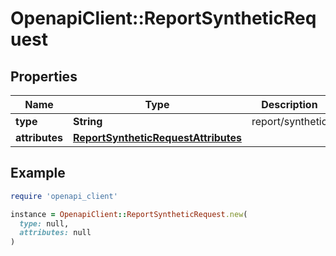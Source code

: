 # OpenapiClient::ReportSyntheticRequest

## Properties

| Name | Type | Description | Notes |
| ---- | ---- | ----------- | ----- |
| **type** | **String** | report/synthetic | [optional] |
| **attributes** | [**ReportSyntheticRequestAttributes**](ReportSyntheticRequestAttributes.md) |  |  |

## Example

```ruby
require 'openapi_client'

instance = OpenapiClient::ReportSyntheticRequest.new(
  type: null,
  attributes: null
)
```

